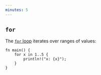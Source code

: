 ```yaml
---
minutes: 5
---
```


## `for`

The [`for` loop](https://doc.rust-lang.org/std/keyword.for.html) iterates over ranges of values:

```rust,editable
fn main() {
    for x in 1..5 {
        println!("x: {x}");
    }
}
```
